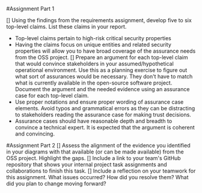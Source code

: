 #Assignment Part 1

[] Using the findings from the requirements assignment, develop five to six top-level claims.  List these claims in your report.
- Top-level claims pertain to high-risk critical security properties
- Having the claims focus on unique entities and related security properties will allow you to have broad coverage of the assurance needs from the OSS project.
[] Prepare an argument for each top-level claim that would convince stakeholders in your assumed/hypothetical operational environment. Use this as a planning exercise to figure out what sort of assurances would be necessary. They don't have to match what is currently available in the open-source software project. Document the argument and the needed evidence using an assurance case for each top-level claim.
- Use proper notations and ensure proper wording of assurance case elements. Avoid typos and grammatical errors as they can be distracting to stakeholders reading the assurance case for making trust decisions. 
- Assurance cases should have reasonable depth and breadth to convince a technical expert. It is expected that the argument is coherent and convincing. 

#Assignment Part 2
[] Assess the alignment of the evidence you identified in your diagrams with that available (or can be made available) from the OSS project. Highlight the gaps.
[] Include a link to your team's GitHub repository that shows your internal project task assignments and collaborations to finish this task. 
[] Include a reflection on your teamwork for this assignment. What issues occurred? How did you resolve them? What did you plan to change moving forward? 
